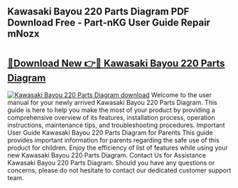 ## Kawasaki Bayou 220 Parts Diagram PDF Download Free - Part-nKG User Guide Repair mNozx

# <h2><a href="http://dfm2wz.blite.top/?on=Kawasaki+Bayou+220+Parts+Diagram">🔗Download New 👉🔴 Kawasaki Bayou 220 Parts Diagram</a></h2>

[![Kawasaki Bayou 220 Parts Diagram download](https://i.imgur.com/lujVjoI.png)](http://dfm2wz.blite.top/?on=Kawasaki+Bayou+220+Parts+Diagram)
Welcome to the user manual for your newly arrived Kawasaki Bayou 220 Parts Diagram. This guide is here to help you make the most of your product by providing a comprehensive overview of its features, installation process, operation instructions, maintenance tips, and troubleshooting procedures. Important User Guide Kawasaki Bayou 220 Parts Diagram for Parents This guide provides important information for parents regarding the safe use of this product for children. Enjoy the efficiency of list of features while using your new Kawasaki Bayou 220 Parts Diagram. Contact Us for Assistance Kawasaki Bayou 220 Parts Diagram. Should you have any questions or concerns, please do not hesitate to contact our dedicated customer support team.
